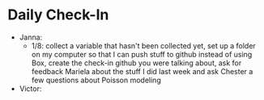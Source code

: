 # Daily Check-In
- Janna:
    -  1/8: collect a variable that hasn't been collected yet, set up a folder on my computer so that I can push stuff to github instead of using Box, create the check-in github you were talking about, ask for feedback Mariela about the stuff I did last week and ask Chester a few questions about Poisson modeling
- Victor:


